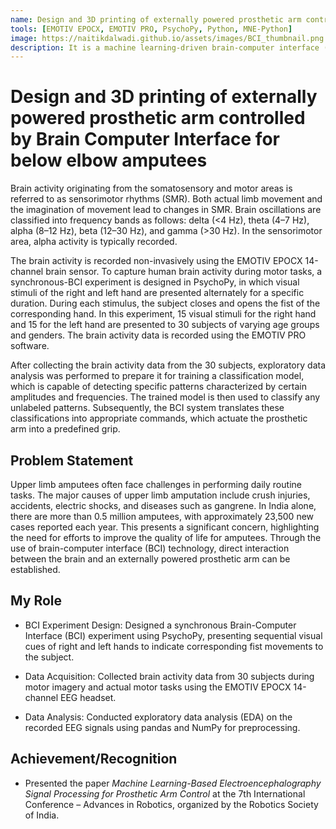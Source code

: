 ```yaml
---
name: Design and 3D printing of externally powered prosthetic arm controlled by Brain Computer Interface for below elbow amputees
tools: [EMOTIV EPOCX, EMOTIV PRO, PsychoPy, Python, MNE-Python]
image: https://naitikdalwadi.github.io/assets/images/BCI_thumbnail.png
description: It is a machine learning-driven brain-computer interface (BCI) system for controlling a 3D-printed prosthetic arm based on electroencephalography (EEG) signals.
---
```


# Design and 3D printing of externally powered prosthetic arm controlled by Brain Computer Interface for below elbow amputees

Brain activity originating from the somatosensory and motor areas is referred to as sensorimotor rhythms (SMR). Both actual limb movement and the imagination of movement lead to changes in SMR. Brain oscillations are classified into frequency bands as follows: delta (<4 Hz), theta (4–7 Hz), alpha (8–12 Hz), beta (12–30 Hz), and gamma (>30 Hz). In the sensorimotor area, alpha activity is typically recorded.

The brain activity is recorded non-invasively using the EMOTIV EPOCX 14-channel brain sensor. To capture human brain activity during motor tasks, a synchronous-BCI experiment is designed in PsychoPy, in which visual stimuli of the right and left hand are presented alternately for a specific duration. During each stimulus, the subject closes and opens the fist of the corresponding hand. In this experiment, 15 visual stimuli for the right hand and 15 for the left hand are presented to 30 subjects of varying age groups and genders. The brain activity data is recorded using the EMOTIV PRO software.

After collecting the brain activity data from the 30 subjects, exploratory data analysis was performed to prepare it for training a classification model, which is capable of detecting specific patterns characterized by certain amplitudes and frequencies. The trained model is then used to classify any unlabeled patterns. Subsequently, the BCI system translates these classifications into appropriate commands, which actuate the prosthetic arm into a predefined grip.

<!-- ![feeding arm drawing](/assets/images/feeding_arm.png) -->

## Problem Statement

Upper limb amputees often face challenges in performing daily routine tasks. The major causes of upper limb amputation include crush injuries, accidents, electric shocks, and diseases such as gangrene. In India alone, there are more than 0.5 million amputees, with approximately 23,500 new cases reported each year. This presents a significant concern, highlighting the need for efforts to improve the quality of life for amputees. Through the use of brain-computer interface (BCI) technology, direct interaction between the brain and an externally powered prosthetic arm can be established.

## My Role

- BCI Experiment Design: Designed a synchronous Brain-Computer Interface (BCI) experiment using PsychoPy, presenting sequential visual cues of right and left hands to indicate corresponding fist movements to the subject.

- Data Acquisition: Collected brain activity data from 30 subjects during motor imagery and actual motor tasks using the EMOTIV EPOCX 14-channel EEG headset.

- Data Analysis: Conducted exploratory data analysis (EDA) on the recorded EEG signals using pandas and NumPy for preprocessing.

## Achievement/Recognition

- Presented the paper *Machine Learning-Based Electroencephalography Signal Processing for Prosthetic Arm Control* at the 7th International Conference – Advances in Robotics, organized by the Robotics Society of India.

<!-- 
<p class="text-center">
{% include elements/button.html link="https://www.linkedin.com/feed/update/urn:li:activity:7283171170512769024/" text="Working Video" %}
</p>
-->